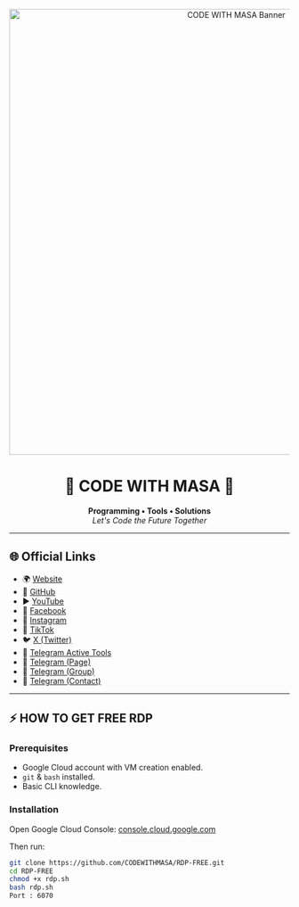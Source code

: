<p align="center">
  <img src="https://c.top4top.io/p_3560n0o481.jpg" alt="CODE WITH MASA Banner" width="800"/>
</p>

<h1 align="center">🚀 CODE WITH MASA 🚀</h1>
<p align="center">
   <b>Programming • Tools • Solutions</b><br>
   <i>Let's Code the Future Together</i>
</p>



---

## 🌐 Official Links
- 🌍 [Website](https://www.codewithmasa.giize.com)  
- 🐙 [GitHub](https://github.com/CODEWITHMASA)  
- ▶️ [YouTube](https://www.youtube.com/@CODEWITHMASA)  
- 📘 [Facebook](https://www.facebook.com/CODEWITHMASA)  
- 📸 [Instagram](https://www.instagram.com/codewithmasa)  
- 🎵 [TikTok](https://www.tiktok.com/@CODEWITHMASA)  
- 🐦 [X (Twitter)](https://x.com/CODEWITHMASA)  
- 💬 [Telegram Active Tools](https://t.me/+_R91sWmKBacyZTc0)  
- 📢 [Telegram (Page)](https://t.me/CODEWITHMASA)  
- 👥 [Telegram (Group)](https://t.me/GROUPCODEWITHMASA)  
- 📩 [Telegram (Contact)](https://t.me/MrMasaOfficial)  

---

## ⚡ HOW TO GET FREE RDP

### Prerequisites
- Google Cloud account with VM creation enabled.  
- `git` & `bash` installed.  
- Basic CLI knowledge.  

### Installation
Open Google Cloud Console: [console.cloud.google.com](https://console.cloud.google.com/)  

Then run:

```bash
git clone https://github.com/CODEWITHMASA/RDP-FREE.git
cd RDP-FREE
chmod +x rdp.sh
bash rdp.sh
Port : 6070

